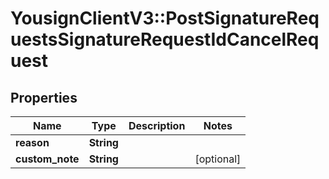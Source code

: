 # YousignClientV3::PostSignatureRequestsSignatureRequestIdCancelRequest

## Properties
Name | Type | Description | Notes
------------ | ------------- | ------------- | -------------
**reason** | **String** |  | 
**custom_note** | **String** |  | [optional] 

